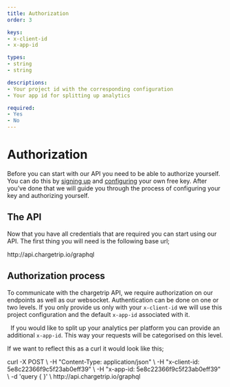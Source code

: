 ```yaml
---
title: Authorization
order: 3

keys:
- x-client-id
- x-app-id

types:
- string
- string

descriptions:
- Your project id with the corresponding configuration
- Your app id for splitting up analytics

required:
- Yes
- No
---
```

# Authorization

Before you can start with our API you need to be able to authorize yourself. You can do this by [signing up](https://google.com) and [configuring](https://google.com) your own free key. After you’ve done that we will guide you through the process of configuring your key and authorizing yourself.

<c-image alt="Authorization image" src="authorization.png"></c-image>

## The API
Now that you have all credentials that are required you can start using our API. The first thing you will need is the following base url;

<code-block prefix="Authorization" title="Base Url">					
http://api.chargetrip.io/graphql
</code-block>

## Authorization process
To communicate with the chargetrip API, we require authorization on our endpoints as well as our websocket. Authentication can be done on one or two levels. If you only provide us only with your `x-client-id` we will use this project configuration and the default `x-app-id` associated with it.

  If you would like to split up your analytics per platform you can provide an additional `x-app-id`. This way your requests will be categorised on this level.

<property-table :keys="keys" :types="types" :descriptions="descriptions" :required="required"></property-table>

If we want to reflect this as a curl it would look like this;

<code-block prefix="Authorization" title="Curl">
curl -X POST \
-H "Content-Type: application/json" \
-H "x-client-id: 5e8c22366f9c5f23ab0eff39" \
-H "x-app-id: 5e8c22366f9c5f23ab0eff39" \
-d 'query { }' \
http://api.chargetrip.io/graphql
</code-block>

		
